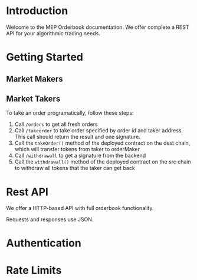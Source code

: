 # Introduction

Welcome to the MEP Orderbook documentation. We offer complete a REST API for your algorithmic trading needs.

# Getting Started

## Market Makers



## Market Takers

To take an order programatically, follow these steps:

1. Call `/orders` to get all fresh orders	
2. Call `/takeorder` to take order specified by order id and taker address. This call should return the result and one signature.
3. Call the `takeOrder()` method of the deployed contract on the dest chain, which will transfer tokens from taker to orderMaker
4. Call `/withdrawall` to get a signature from the backend
5. Call the `withdrawall()` method of the deployed contract on the src chain to withdraw all tokens that the taker can get back


# Rest API

We offer a HTTP-based API with full orderbook functionality.

Requests and responses use JSON.

# Authentication

# Rate Limits
